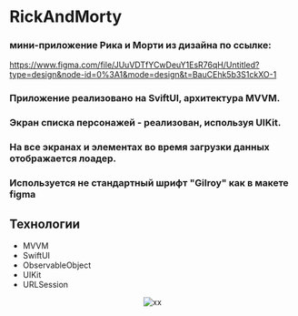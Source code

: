 # RickAndMorty

### мини-приложение Рика и Морти из дизайна по ссылке:

https://www.figma.com/file/JUuVDTfYCwDeuY1EsR76qH/Untitled?type=design&node-id=0%3A1&mode=design&t=BauCEhk5b3S1ckXO-1

### Приложение реализовано на SviftUI, архитектура MVVM.
### Экран списка персонажей - реализован, используя UIKit.
### На все экранах и элементах во время загрузки данных отображается лоадер.
### Используется не стандартный шрифт "Gilroy" как в макете figma

## Технологии

- MVVM
- SwiftUI
- ObservableObject
- UIKit
- URLSession

<div align="center">

  ![xx](https://github.com/deshabml/KitchenConverter/blob/main/GIFImage.gif?w=450)
